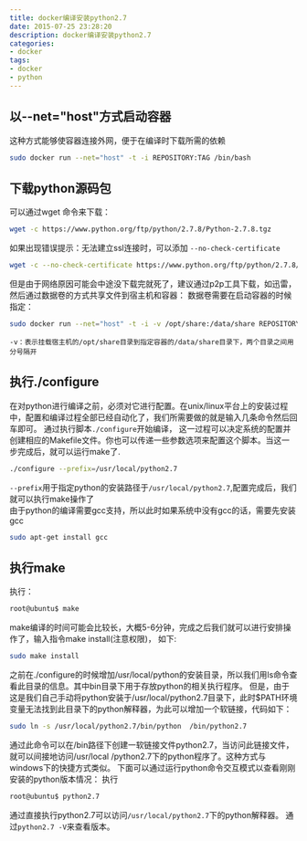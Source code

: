 ```yaml
---
title: docker编译安装python2.7
date: 2015-07-25 23:28:20
description: docker编译安装python2.7
categories: 
- docker
tags:
- docker
- python
---
```


## 以--net="host"方式启动容器
这种方式能够使容器连接外网，便于在编译时下载所需的依赖
```bash
sudo docker run --net="host" -t -i REPOSITORY:TAG /bin/bash
```

## 下载python源码包
可以通过wget 命令来下载：
```bash
wget -c https://www.python.org/ftp/python/2.7.8/Python-2.7.8.tgz 
```
如果出现错误提示：无法建立ssl连接时，可以添加 `--no-check-certificate`
```bash
wget -c --no-check-certificate https://www.python.org/ftp/python/2.7.8/Python-2.7.8.tgz 
```

但是由于网络原因可能会中途没下载完就死了，建议通过p2p工具下载，如迅雷，然后通过数据卷的方式共享文件到宿主机和容器：
数据卷需要在启动容器的时候指定：
```bash
sudo docker run --net="host" -t -i -v /opt/share:/data/share REPOSITORY:TAG /bin/bash
```
	-v：表示挂载宿主机的/opt/share目录到指定容器的/data/share目录下，两个目录之间用分号隔开

## 执行./configure
在对python进行编译之前，必须对它进行配置。在unix/linux平台上的安装过程中，配置和编译过程全部已经自动化了，我们所需要做的就是输入几条命令然后回车即可。
通过执行脚本`./configure`开始编译， 这一过程可以决定系统的配置并创建相应的Makefile文件。你也可以传递一些参数选项来配置这个脚本。当这一步完成后，就可以运行make了.
```bash
./configure --prefix=/usr/local/python2.7
```
`--prefix`用于指定python的安装路径于`/usr/local/python2.7`,配置完成后，我们就可以执行make操作了   
由于python的编译需要gcc支持，所以此时如果系统中没有gcc的话，需要先安装gcc
```bash
sudo apt-get install gcc
```

## 执行make
执行：
```bash
root@ubuntu$ make
```
make编译的时间可能会比较长，大概5-6分钟，完成之后我们就可以进行安排操作了，输入指令make install(注意权限)， 如下:
```bash
sudo make install
```
之前在./configure的时候增加/usr/local/python的安装目录，所以我们用ls命令查看此目录的信息。其中bin目录下用于存放python的相关执行程序。
但是，由于这是我们自己手动将python安装于/usr/local/python2.7目录下，此时$PATH环境变量无法找到此目录下的python解释器，为此可以增加一个软链接，代码如下：
```bash
sudo ln -s /usr/local/python2.7/bin/python  /bin/python2.7
```
通过此命令可以在/bin路径下创建一软链接文件python2.7，当访问此链接文件，就可以间接地访问/usr/local /python2.7下的python程序了。这种方式与windows下的快捷方式类似。
下面可以通过运行python命令交互模式以查看刚刚安装的python版本情况：
执行
```bash
root@ubuntu$ python2.7
```
通过直接执行python2.7可以访问`/usr/local/python2.7`下的python解释器。
通过`python2.7 -V`来查看版本。